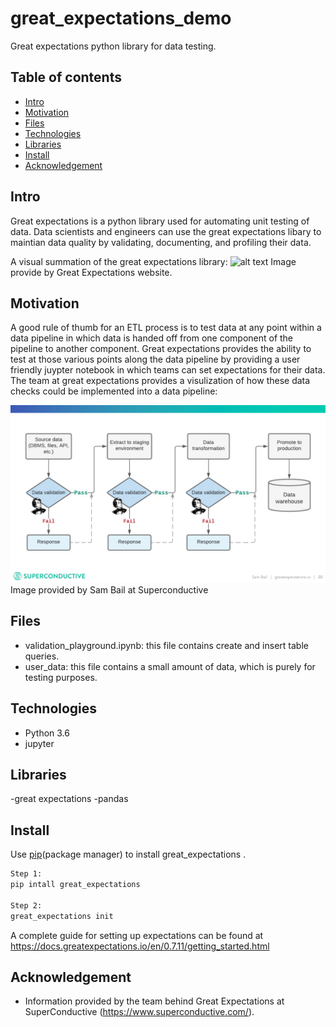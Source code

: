 # great_expectations_demo
Great expectations python library for data testing.


## Table of contents
* [Intro](#Intro)
* [Motivation](#Motivation)
* [Files](#Files)
* [Technologies](#Technologies)
* [Libraries](#Libraries)
* [Install](#Install)
* [Acknowledgement](#Acknowledgement)

## Intro
Great expectations is a python library used for automating unit testing of data.  Data scientists and engineers can use the great expectations libary to maintian data quality by validating, documenting, and profiling their data.  

A visual summation of the great expectations library:
![alt text](https://docs.greatexpectations.io/en/stable/_images/ge_overview.png)
Image provide by Great Expectations website. 



## Motivation
A good rule of thumb for an ETL process is to test data at any point within a data pipeline in which data is handed off from one component of the pipeline to another component. Great expectations provides the ability to test at those various points along the data pipeline by providing a user friendly juypter notebook in which teams can set expectations for their data.  The team at great expectations provides a visulization of how these data checks could be implemented into a data pipeline:

![alt text](https://github.com/Orr112/great_expectations_demo/blob/main/ge_data_checks.png)
Image provided by Sam Bail at Superconductive


## Files
- validation_playground.ipynb: this file contains create and insert table queries.
- user_data: this file contains a small amount of data, which is purely for testing purposes.



## Technologies
- Python 3.6
- jupyter


## Libraries 
-great expectations
-pandas


## Install
Use [pip](https://pip.pypa.io/en/stable/)(package manager) to install great_expectations .

```bash
Step 1: 
pip intall great_expectations

Step 2:
great_expectations init

```
A complete guide for setting up expectations can be found at https://docs.greatexpectations.io/en/0.7.11/getting_started.html

## Acknowledgement
- Information provided by the team behind Great Expectations at SuperConductive (https://www.superconductive.com/).
